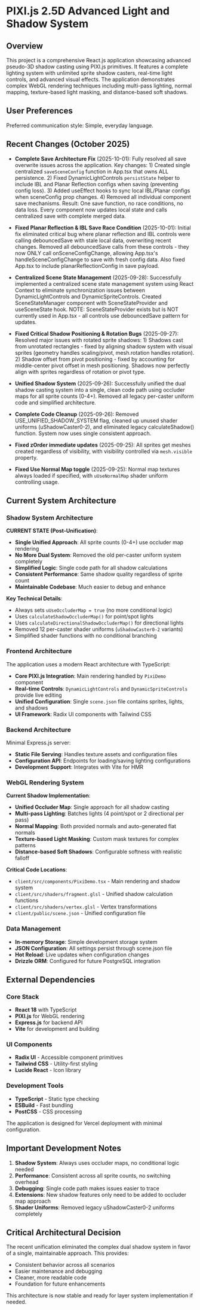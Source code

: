# PIXI.js 2.5D Advanced Light and Shadow System

## Overview

This project is a comprehensive React.js application showcasing advanced pseudo-3D shadow casting using PIXI.js primitives. It features a complete lighting system with unlimited sprite shadow casters, real-time light controls, and advanced visual effects. The application demonstrates complex WebGL rendering techniques including multi-pass lighting, normal mapping, texture-based light masking, and distance-based soft shadows.

## User Preferences

Preferred communication style: Simple, everyday language.

## Recent Changes (October 2025)

- **Complete Save Architecture Fix** (2025-10-01): Fully resolved all save overwrite issues across the application. Key changes: 1) Created single centralized `saveSceneConfig` function in App.tsx that owns ALL persistence. 2) Fixed DynamicLightControls `persistState` helper to include IBL and Planar Reflection configs when saving (preventing config loss). 3) Added useEffect hooks to sync local IBL/Planar configs when sceneConfig prop changes. 4) Removed all individual component save mechanisms. Result: One save function, no race conditions, no data loss. Every component now updates local state and calls centralized save with complete merged data.

- **Fixed Planar Reflection & IBL Save Race Condition** (2025-10-01): Initial fix eliminated critical bug where planar reflection and IBL controls were calling debouncedSave with stale local data, overwriting recent changes. Removed all debouncedSave calls from these controls - they now ONLY call onSceneConfigChange, allowing App.tsx's handleSceneConfigChange to save with fresh config data. Also fixed App.tsx to include planarReflectionConfig in save payload.

- **Centralized Scene State Management** (2025-09-28): Successfully implemented a centralized scene state management system using React Context to eliminate synchronization issues between DynamicLightControls and DynamicSpriteControls. Created SceneStateManager component with SceneStateProvider and useSceneState hook. NOTE: SceneStateProvider exists but is NOT currently used in App.tsx - all controls use debouncedSave pattern for updates.

- **Fixed Critical Shadow Positioning & Rotation Bugs** (2025-09-27): Resolved major issues with rotated sprite shadows: 1) Shadows cast from unrotated rectangles - fixed by aligning shadow system with visual sprites (geometry handles scaling/pivot, mesh.rotation handles rotation). 2) Shadow offset from pivot positioning - fixed by accounting for middle-center pivot offset in mesh positioning. Shadows now perfectly align with sprites regardless of rotation or pivot type.
- **Unified Shadow System** (2025-09-26): Successfully unified the dual shadow casting system into a single, clean code path using occluder maps for all sprite counts (0-4+). Removed all legacy per-caster uniform code and simplified architecture.
- **Complete Code Cleanup** (2025-09-26): Removed USE_UNIFIED_SHADOW_SYSTEM flag, cleaned up unused shader uniforms (uShadowCaster0-2), and eliminated legacy calculateShadow() function. System now uses single consistent approach.
- **Fixed zOrder immediate updates** (2025-09-25): All sprites get meshes created regardless of visibility, with visibility controlled via `mesh.visible` property.
- **Fixed Use Normal Map toggle** (2025-09-25): Normal map textures always loaded if specified, with `uUseNormalMap` shader uniform controlling usage.

## Current System Architecture

### Shadow System Architecture

**CURRENT STATE (Post-Unification)**:
- **Single Unified Approach**: All sprite counts (0-4+) use occluder map rendering
- **No More Dual System**: Removed the old per-caster uniform system completely
- **Simplified Logic**: Single code path for all shadow calculations
- **Consistent Performance**: Same shadow quality regardless of sprite count
- **Maintainable Codebase**: Much easier to debug and enhance

**Key Technical Details**:
- Always sets `uUseOccluderMap = true` (no more conditional logic)
- Uses `calculateShadowOccluderMap()` for point/spot lights
- Uses `calculateDirectionalShadowOccluderMap()` for directional lights
- Removed 12 per-caster shader uniforms (`uShadowCaster0-2` variants)
- Simplified shader functions with no conditional branching

### Frontend Architecture

The application uses a modern React architecture with TypeScript:

- **Core PIXI.js Integration**: Main rendering handled by `PixiDemo` component
- **Real-time Controls**: `DynamicLightControls` and `DynamicSpriteControls` provide live editing
- **Unified Configuration**: Single `scene.json` file contains sprites, lights, and shadows
- **UI Framework**: Radix UI components with Tailwind CSS

### Backend Architecture

Minimal Express.js server:
- **Static File Serving**: Handles texture assets and configuration files
- **Configuration API**: Endpoints for loading/saving lighting configurations
- **Development Support**: Integrates with Vite for HMR

### WebGL Rendering System

**Current Shadow Implementation**:
- **Unified Occluder Map**: Single approach for all shadow casting
- **Multi-pass Lighting**: Batches lights (4 point/spot or 2 directional per pass)  
- **Normal Mapping**: Both provided normals and auto-generated flat normals
- **Texture-based Light Masking**: Custom mask textures for complex patterns
- **Distance-based Soft Shadows**: Configurable softness with realistic falloff

**Critical Code Locations**:
- `client/src/components/PixiDemo.tsx` - Main rendering and shadow system
- `client/src/shaders/fragment.glsl` - Unified shadow calculation functions
- `client/src/shaders/vertex.glsl` - Vertex transformations
- `client/public/scene.json` - Unified configuration file

### Data Management

- **In-memory Storage**: Simple development storage system
- **JSON Configuration**: All settings persist through scene.json file
- **Hot Reload**: Live updates when configuration changes
- **Drizzle ORM**: Configured for future PostgreSQL integration

## External Dependencies

### Core Stack
- **React 18** with TypeScript
- **PIXI.js** for WebGL rendering  
- **Express.js** for backend API
- **Vite** for development and building

### UI Components  
- **Radix UI** - Accessible component primitives
- **Tailwind CSS** - Utility-first styling
- **Lucide React** - Icon library

### Development Tools
- **TypeScript** - Static type checking
- **ESBuild** - Fast bundling
- **PostCSS** - CSS processing

The application is designed for Vercel deployment with minimal configuration.

## Important Development Notes

1. **Shadow System**: Always uses occluder maps, no conditional logic needed
2. **Performance**: Consistent across all sprite counts, no switching overhead
3. **Debugging**: Single code path makes issues easier to trace
4. **Extensions**: New shadow features only need to be added to occluder map approach
5. **Shader Uniforms**: Removed legacy uShadowCaster0-2 uniforms completely

## Critical Architectural Decision

The recent unification eliminated the complex dual shadow system in favor of a single, maintainable approach. This provides:
- Consistent behavior across all scenarios
- Easier maintenance and debugging  
- Cleaner, more readable code
- Foundation for future enhancements

This architecture is now stable and ready for layer system implementation if needed.